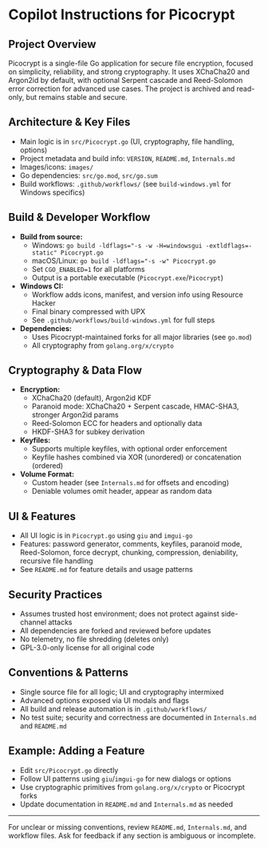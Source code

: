 # Copilot Instructions for Picocrypt

## Project Overview
Picocrypt is a single-file Go application for secure file encryption, focused on simplicity, reliability, and strong cryptography. It uses XChaCha20 and Argon2id by default, with optional Serpent cascade and Reed-Solomon error correction for advanced use cases. The project is archived and read-only, but remains stable and secure.

## Architecture & Key Files
- Main logic is in `src/Picocrypt.go` (UI, cryptography, file handling, options)
- Project metadata and build info: `VERSION`, `README.md`, `Internals.md`
- Images/icons: `images/`
- Go dependencies: `src/go.mod`, `src/go.sum`
- Build workflows: `.github/workflows/` (see `build-windows.yml` for Windows specifics)

## Build & Developer Workflow
- **Build from source:**
  - Windows: `go build -ldflags="-s -w -H=windowsgui -extldflags=-static" Picocrypt.go`
  - macOS/Linux: `go build -ldflags="-s -w" Picocrypt.go`
  - Set `CGO_ENABLED=1` for all platforms
  - Output is a portable executable (`Picocrypt.exe`/`Picocrypt`)
- **Windows CI:**
  - Workflow adds icons, manifest, and version info using Resource Hacker
  - Final binary compressed with UPX
  - See `.github/workflows/build-windows.yml` for full steps
- **Dependencies:**
  - Uses Picocrypt-maintained forks for all major libraries (see `go.mod`)
  - All cryptography from `golang.org/x/crypto`

## Cryptography & Data Flow
- **Encryption:**
  - XChaCha20 (default), Argon2id KDF
  - Paranoid mode: XChaCha20 + Serpent cascade, HMAC-SHA3, stronger Argon2id params
  - Reed-Solomon ECC for headers and optionally data
  - HKDF-SHA3 for subkey derivation
- **Keyfiles:**
  - Supports multiple keyfiles, with optional order enforcement
  - Keyfile hashes combined via XOR (unordered) or concatenation (ordered)
- **Volume Format:**
  - Custom header (see `Internals.md` for offsets and encoding)
  - Deniable volumes omit header, appear as random data

## UI & Features
- All UI logic is in `Picocrypt.go` using `giu` and `imgui-go`
- Features: password generator, comments, keyfiles, paranoid mode, Reed-Solomon, force decrypt, chunking, compression, deniability, recursive file handling
- See `README.md` for feature details and usage patterns

## Security Practices
- Assumes trusted host environment; does not protect against side-channel attacks
- All dependencies are forked and reviewed before updates
- No telemetry, no file shredding (deletes only)
- GPL-3.0-only license for all original code

## Conventions & Patterns
- Single source file for all logic; UI and cryptography intermixed
- Advanced options exposed via UI modals and flags
- All build and release automation is in `.github/workflows/`
- No test suite; security and correctness are documented in `Internals.md` and `README.md`

## Example: Adding a Feature
- Edit `src/Picocrypt.go` directly
- Follow UI patterns using `giu`/`imgui-go` for new dialogs or options
- Use cryptographic primitives from `golang.org/x/crypto` or Picocrypt forks
- Update documentation in `README.md` and `Internals.md` as needed

---
For unclear or missing conventions, review `README.md`, `Internals.md`, and workflow files. Ask for feedback if any section is ambiguous or incomplete.
